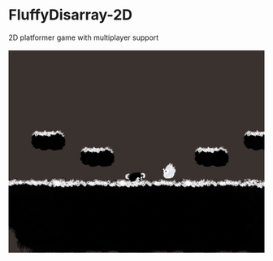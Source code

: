 # FluffyDisarray-2D

2D platformer game with multiplayer support
<br>
<br>
![alt text](https://raw.githubusercontent.com/robertstandev/FluffyDisarray/main/README/Images/Clash1v1.jpg)

